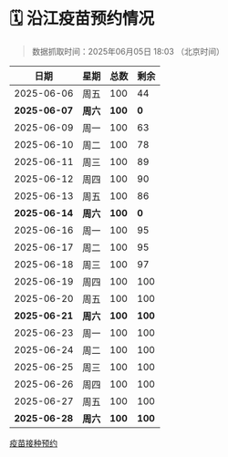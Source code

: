 # 🗓️ 沿江疫苗预约情况

> 数据抓取时间：2025年06月05日 18:03 （北京时间）

| 日期 | 星期 | 总数 | 剩余 |
|------|------|------|------|
| 2025-06-06 | 周五 | 100 | 44 |
| **2025-06-07** | **周六** | **100** | **0** |
| 2025-06-09 | 周一 | 100 | 63 |
| 2025-06-10 | 周二 | 100 | 78 |
| 2025-06-11 | 周三 | 100 | 89 |
| 2025-06-12 | 周四 | 100 | 90 |
| 2025-06-13 | 周五 | 100 | 86 |
| **2025-06-14** | **周六** | **100** | **0** |
| 2025-06-16 | 周一 | 100 | 95 |
| 2025-06-17 | 周二 | 100 | 95 |
| 2025-06-18 | 周三 | 100 | 97 |
| 2025-06-19 | 周四 | 100 | 100 |
| 2025-06-20 | 周五 | 100 | 100 |
| **2025-06-21** | **周六** | **100** | **100** |
| 2025-06-23 | 周一 | 100 | 100 |
| 2025-06-24 | 周二 | 100 | 100 |
| 2025-06-25 | 周三 | 100 | 100 |
| 2025-06-26 | 周四 | 100 | 100 |
| 2025-06-27 | 周五 | 100 | 100 |
| **2025-06-28** | **周六** | **100** | **100** |

<a href="http://yfzweb.ishequ.net/#/login">疫苗接种预约</a>
